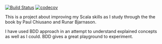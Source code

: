 [![Build Status](https://travis-ci.org/bilalwahla/fp-in-scala.svg?branch=master)](https://travis-ci.org/bilalwahla/fp-in-scala) [![codecov](https://codecov.io/gh/bilalwahla/fp-in-scala/branch/master/graph/badge.svg)](https://codecov.io/gh/bilalwahla/fp-in-scala)

This is a project about improving my Scala skills as I study through the the book by Paul Chiusano and Runar Bjarnason. 

I have used BDD approach in an attempt to understand explained concepts as well as I could. BDD gives a great playground to experiment.
